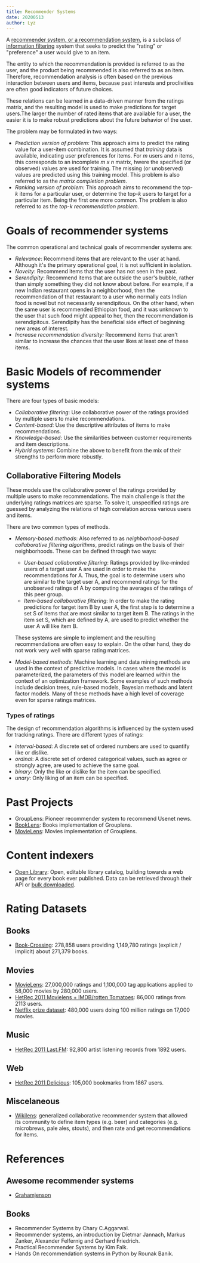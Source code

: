 ```yaml
---
title: Recommender Systems
date: 20200513
author: Lyz
---
```


A [recommender system, or a recommendation
system](https://en.wikipedia.org/wiki/Recommender_system), is a subclass of
[information
filtering](https://en.wikipedia.org/wiki/Information_filtering_system) system
that seeks to predict the "rating" or "preference" a user would give to an item.

The entity to which the recommendation is provided is referred to as the user,
and the product being recommended is also referred to as an item. Therefore,
recommendation analysis is often based on the previous interaction between users
and items, because past interests and proclivities are often good indicators of
future choices.

These relations can be learned in a data-driven manner from the ratings matrix,
and the resulting model is used to make predictions for target users.The larger
the number of rated items that are available for a user, the easier it is to
make robust predictions about the future behavior of the user.

The problem may be formulated in two ways:

* *Prediction version of problem:* This approach aims to predict the rating
    value for a user-item combination. It is assumed that *training* data is
    available, indicating user preferences for items. For *m* users and *n*
    items, this corresponds to an incomplete *m x n* matrix, hwere the specified
    (or observed) values are used for training. The missing (or unobserved)
    values are predicted using this training model. This problem is also
    referred to as the *matrix completion problem*.
* *Ranking version of problem:* This approach aims to recommend the top-*k*
    items for a particular user, or determine the top-*k* users to target for
    a particular item. Being the first one more common. The problem is also
    referred to as the *top-k recommendation problem*.

# Goals of recommender systems

The common operational and technical goals of recommender systems are:

* *Relevance*: Recommend items that are relevant to the user at hand. Although
    it's the primary operational goal, it is not sufficient in isolation.
* *Novelty*: Recommend items that the user has not seen in the past.
* *Serendipity*: Recommend items that are outside the user's bubble, rather than
    simply something they did not know about before. For example, if a new
    Indian restaurant opens in a neighborhood, then the recommendation of that
    restaurant to a user who normally eats Indian food is novel but not
    necessarily serendipitous. On the other hand, when the same user is
    recommended Ethiopian food, and it was unknown to the user that such food
    might appeal to her, then the recommendation is serendipitous. Serendipity
    has the beneficial side effect of beginning new areas of interest.
* *Increase recommendation diversity:* Recommend items that aren't similar to
    increase the chances that the user likes at least one of these items.

# Basic Models of recommender systems

There are four types of basic models:

* *Collaborative filtering*: Use collaborative power of the ratings provided by
    multiple users to make recommendations.
* *Content-based*: Use the descriptive attributes of items to make
    recommendations.
* *Knowledge-based*: Use the similarities between customer requirements and item
    descriptions.
* *Hybrid systems*: Combine the above to benefit from the mix of their strengths
    to perform more robustly.

## Collaborative Filtering Models

These models use the collaborative power of the ratings provided by multiple
users to make recommendations. The main challenge is that the underlying ratings
matrices are sparse. To solve it, unspecified ratings are guessed by analyzing
the relations of high correlation across various users and items.

There are two common types of methods.

* *Memory-based methods*: Also referred to as *neighborhood-based collaborative
    filtering algorithms*, predict ratings on the basis of their neighborhoods.
    These can be defined through two ways:

    * *User-based collaborative filtering*: Ratings provided by like-minded
        users of a target user A are used in order to make the recommendations
        for A. Thus, the goal is to determine users who are similar to the
        target user A, and recommend ratings for the unobserved ratings of A by
        computing the averages of the ratings of this peer group.
    * *Item-based collaborative filtering*: In order to make the rating
        predictions for target item B by user A, the first step is to determine
        a set S of items that are most similar to target item B. The ratings in
        the item set S, which are defined by A, are used to predict whether the
        user A will like item B.

    These systems are simple to implement and the resulting recommendations are
    often easy to explain. On the other hand, they do not work very well with
    sparse rating matrices.

* *Model-based methods*: Machine learning and data mining methods are used in
    the context of predictive models. In cases where the model is parameterized,
    the parameters of this model are learned within the context of an
    optimization framework. Some examples of such methods include decision
    trees, rule-based models, Bayesian methods and latent factor models. Many of
    these methods have a high level of coverage even for sparse ratings
    matrices.

### Types of ratings

The design of recommendation algorithms is influenced by the system used for
tracking ratings. There are different types of ratings:

* *interval-based*: A discrete set of ordered numbers are used to quantify like
    or dislike.
* *ordinal*: A discrete set of ordered categorical values, such as agree or
    strongly agree, are used to achieve the same goal.
* *binary*: Only the like or dislike for the item can be specified.
* *unary*: Only liking of an item can be specified.

# Past Projects

* GroupLens: Pioneer recommender system to recommend Usenet news.
* [BookLens](https://booklens.umn.edu/): Books implementation of Grouplens.
* [MovieLens](https://grouplens.org/datasets/movielens/): Movies implementation of Grouplens.

# Content indexers

* [Open Library](https://openlibrary.org/): Open, editable library catalog,
      building towards a web page for every book ever published. Data can be
      retrieved through their API or [bulk
      downloaded](https://openlibrary.org/developers/dumps).

# Rating Datasets

## Books

* [Book-Crossing](https://grouplens.org/datasets/book-crossing/): 278,858 users
    providing 1,149,780 ratings (explicit / implicit) about 271,379 books.

## Movies

* [MovieLens](https://grouplens.org/datasets/movielens/): 27,000,000 ratings and
    1,100,000 tag applications applied to 58,000 movies by 280,000 users.
* [HetRec 2011 Movielens + IMDB/rotten
    Tomatoes](https://grouplens.org/datasets/hetrec-2011/): 86,000 ratings from
    2113 users.
* [Netflix prize dataset](https://archive.org/details/nf_prize_dataset.tar):
    480,000 users doing 100 million ratings on 17,000 movies.

## Music

* [HetRec 2011 Last.FM](https://grouplens.org/datasets/hetrec-2011/): 92,800 artist listening records from 1892 users.

## Web

* [HetRec 2011 Delicious](https://grouplens.org/datasets/hetrec-2011/): 105,000 bookmarks from 1867 users.

## Miscelaneous

* [Wikilens](https://grouplens.org/datasets/wikilens/): generalized
    collaborative recommender system that allowed its community to define item
    types (e.g. beer) and categories (e.g. microbrews, pale ales, stouts), and
    then rate and get recommendations for items.

# References

## Awesome recommender systems

* [Grahamjenson](https://github.com/grahamjenson/list_of_recommender_systems)

## Books

* Recommender Systems by Chary C.Aggarwal.
* Recommender systems, an introduction by Dietmar Jannach, Markus Zanker,
    Alexander Felfernig and Gerhard Friedrich.
* Practical Recommender Systems by Kim Falk.
* Hands On recommendation systems in Python by Rounak Banik.
